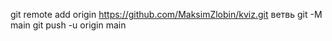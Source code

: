 git remote add origin https://github.com/MaksimZlobin/kviz.git
ветвь git -M main
git push -u origin main
